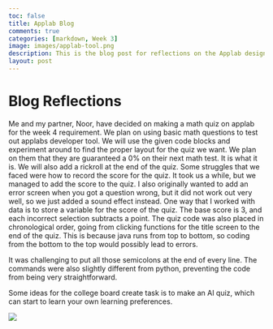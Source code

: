 ```yaml
---
toc: false
title: Applab Blog
comments: true
categories: [markdown, Week 3]
image: images/applab-tool.png
description: This is the blog post for reflections on the Applab design.
layout: post
---
```


# Blog Reflections

Me and my partner, Noor, have decided on making a math quiz on applab for the week 4 requirement. We plan on using basic math questions to test out applabs developer tool. We will use the given code blocks and experiment around to find the proper layout for the quiz we want. We plan on them that they are guaranteed a 0% on their next math test. It is what it is. We will also add a rickroll at the end of the quiz. Some struggles that we faced were how to record the score for the quiz. It took us a while, but we managed to add the score to the quiz. I also originally wanted to add an error screen when you got a question wrong, but it did not work out very well, so we just added a sound effect instead. One way that I worked with data is to store a variable for the score of the quiz. The base score is 3, and each incorrect selection subtracts a point. The quiz code was also placed in chronological order, going from clicking functions for the title screen to the end of the quiz. This is because java runs from top to bottom, so coding from the bottom to the top would possibly lead to errors.

It was challenging to put all those semicolons at the end of every line. The commands were also slightly different from python, preventing the code from being very straightforward.

Some ideas for the college board create task is to make an AI quiz, which can start to learn your own learning preferences.

![]({{site.baseurl}}/images/applabS.png)